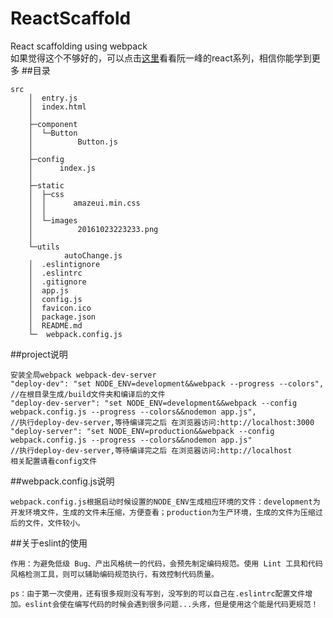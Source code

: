 # ReactScaffold
React scaffolding using webpack  
如果觉得这个不够好的，可以点击[这里](http://www.ruanyifeng.com/blog/2016/09/react-technology-stack.html)看看阮一峰的react系列，相信你能学到更多
##目录
```
src
    │  entry.js
    │  index.html
    │
    ├─component
    │  └─Button
    │          Button.js
    │
    ├─config
    │      index.js
    │
    ├─static
    │  ├─css
    │  │      amazeui.min.css
    │  │
    │  └─images
    │          20161023223233.png
    │
    └─utils
            autoChange.js
    │  .eslintignore
    │  .eslintrc
    │  .gitignore
    │  app.js
    │  config.js
    │  favicon.ico
    │  package.json
    │  README.md
    └─  webpack.config.js
```
##project说明
```
安装全局webpack webpack-dev-server
"deploy-dev": "set NODE_ENV=development&&webpack --progress --colors",                                           //在根目录生成/build文件夹和编译后的文件
"deploy-dev-server": "set NODE_ENV=development&&webpack --config webpack.config.js --progress --colors&&nodemon app.js",                //执行deploy-dev-server,等待编译完之后 在浏览器访问:http://localhost:3000
"deploy-server": "set NODE_ENV=production&&webpack --config webpack.config.js --progress --colors&&nodemon app.js"                        //执行deploy-dev-server,等待编译完之后 在浏览器访问:http://localhost
相关配置请看config文件
```
##webpack.config.js说明
```
webpack.config.js根据启动时候设置的NODE_ENV生成相应环境的文件：development为开发环境文件，生成的文件未压缩，方便查看；production为生产环境，生成的文件为压缩过后的文件，文件较小。
```
##关于eslint的使用
```
作用：为避免低级 Bug、产出风格统一的代码，会预先制定编码规范。使用 Lint 工具和代码风格检测工具，则可以辅助编码规范执行，有效控制代码质量。

ps：由于第一次使用，还有很多规则没有写到，没写到的可以自己在.eslintrc配置文件增加。eslint会使在编写代码的时候会遇到很多问题...头疼，但是使用这个能是代码更规范！
```
